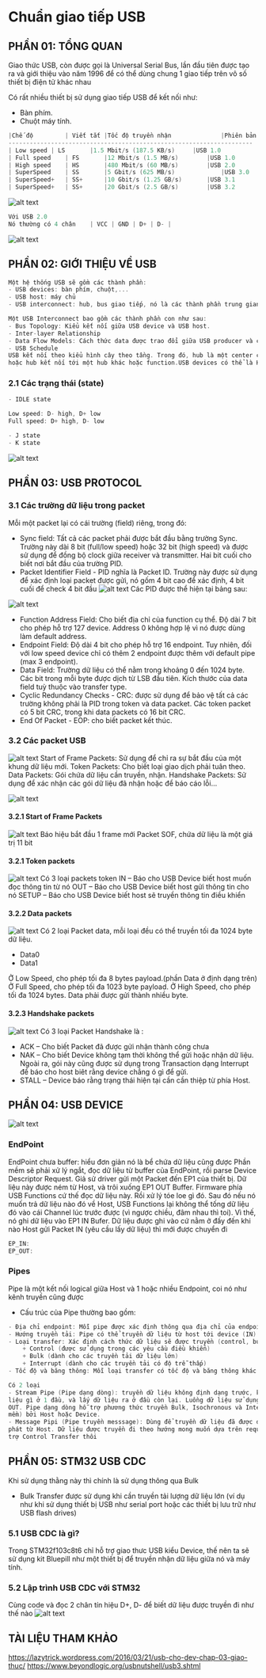# Chuẩn giao tiếp USB
## PHẦN 01: TỔNG QUAN

Giao thức USB, còn được gọi là Universal Serial Bus, lần đầu tiên được tạo ra và giới thiệu vào năm 1996 để có thể dùng chung 1 giao tiếp trên vô số thiết bị điện tử khác nhau

Có rất nhiều thiết bị sử dụng giao tiếp USB để kết nối như:
- Bàn phím.
- Chuột máy tính.

```cpp
|Chế độ	        | Viết tắt |Tốc độ truyền nhận              |Phiên bản
---------------------------------------------------------------------
| Low speed	| LS       |1.5 Mbit/s (187.5 KB/s)	    |USB 1.0
| Full speed	| FS	   |12 Mbit/s (1.5 MB/s)	    |USB 1.0
| High speed	| HS	   |480 Mbit/s (60 MB/s)	    |USB 2.0
| SuperSpeed	| SS	   |5 Gbit/s (625 MB/s)	            |USB 3.0
| SuperSpeed+	| SS+	   |10 Gbit/s (1.25 GB/s)	    |USB 3.1
| SuperSpeed+	| SS+	   |20 Gbit/s (2.5 GB/s)	    |USB 3.2
```
![alt text](images/image.png)
```cpp
Với USB 2.0
Nó thường có 4 chân    | VCC | GND | D+ | D- |
```
![alt text](images/image-4.png)

## PHẦN 02: GIỚI THIỆU VỀ USB
```cpp
Một hệ thống USB sẽ gồm các thành phần:
- USB devices: bàn phím, chuột,...
- USB host: máy chủ
- USB interconnect: hub, bus giao tiếp, nó là các thành phần trung gian để giúp device giao tiếp với host
```

```cpp
Một USB Interconnect bao gồm các thành phần con như sau:
- Bus Topology: Kiểu kết nối giữa USB device và USB host.
- Inter-layer Relationship
- Data Flow Models: Cách thức data được trao đổi giữa USB producer và consumer.
- USB Schedule
USB kết nối theo kiểu hình cây theo tầng. Trong đó, hub là một center của mỗi cây con, mỗi cạnh là một kết nối point-to-point giữa host và hub hoặc function, 
hoặc hub kết nối tới một hub khác hoặc function.USB devices có thể là Hub hoặc Function.
```
### 2.1 Các trạng thái (state)
```cpp
- IDLE state

Low speed: D- high, D+ low
Full speed: D+ high, D- low

- J state
- K state
```
![alt text](images/image-2.png)

## PHẦN 03: USB PROTOCOL

### 3.1 Các trường dữ liệu trong packet
Mỗi một packet lại có cái trường (field) riêng, trong đó:

- Sync field: Tất cả các packet phải được bắt đầu bằng trường Sync. Trường này dài 8 bit (full/low speed) hoặc 32 bit (high speed) và được sử dụng để đồng bộ clock giữa receiver và transmitter. Hai bit cuối cho biết nơi bắt đầu của trường PID.
- Packet Identifier Field - PID nghĩa là Packet ID. Trường này được sử dụng để xác định loại packet được gửi, nó gốm 4 bit cao để xác định, 4 bit cuối để check 4 bit đầu
![alt text](images/image-13.png)
Các PID được thể hiện tại bảng sau:

![alt text](images/image-14.png)
- Function Address Field: Cho biết địa chỉ của function cụ thể. Độ dài 7 bit cho phép hỗ trợ 127 device. Address 0 không hợp lệ vì nó được dùng làm default address.
- Endpoint Field: Độ dài 4 bit cho phép hỗ trợ 16 endpoint. Tuy nhiên, đối với low speed device chỉ có thêm 2 endpoint được thêm với default pipe (max 3 endpoint).
- Data Field: Trường dữ liệu có thể nằm trong khoảng 0 đến 1024 byte. Các bit trong mỗi byte được dịch từ LSB đầu tiên. Kích thước của data field tuỳ thuộc vào transfer type.
- Cyclic Redundancy Checks - CRC: được sử dụng để bảo vệ tất cả các trường không phải là PID trong token và data packet. Các token packet có 5 bit CRC, trong khi data packets có 16 bit CRC.
- End Of Packet - EOP: cho biết packet kết thúc.

### 3.2 Các packet USB
![alt text](images/image-7.png)
Start of Frame Packets: Sử dụng để chỉ ra sự bắt đầu của một khung dữ liệu mới.
Token Packets: Cho biết loại giao dịch phải tuân theo.
Data Packets: Gói chứa dữ liệu cần truyền, nhận.
Handshake Packets: Sử dụng để xác nhận các gói dữ liệu đã nhận hoặc để báo cáo lỗi…

![alt text](images/image-1.png)

#### 3.2.1 Start of Frame Packets
![alt text](images/image-9.png)
Báo hiệu bắt đầu 1 frame mới
Packet SOF, chứa dữ liệu là một giá trị 11 bit

#### 3.2.1 Token packets
![alt text](images/image-8.png)
Có 3 loại packets token
IN – Báo cho USB Device biết host muốn đọc thông tin từ nó
OUT – Báo cho USB Device biết host gửi thông tin cho nó
SETUP – Báo cho USB Device biết host sẽ truyền thông tin điều khiển

#### 3.2.2 Data packets
![alt text](images/image-10.png)
Có 2 loại Packet data, mỗi loại đều có thể truyền tối đa 1024 byte dữ liệu.
- Data0
- Data1

Ở Low Speed, cho phép tối đa 8 bytes payload.(phần Data ở định dạng trên)
Ở Full Speed,  cho phép tối đa 1023 byte payload.
Ở High Speed, cho phép tối đa 1024 bytes.
Data phải được gửi thành nhiều byte.

#### 3.2.3 Handshake packets
![alt text](images/image-11.png)
Có 3 loại Packet Handshake là :

- ACK – Cho biết Packet đã được gửi nhận thành công chưa
- NAK – Cho biết Device không tạm thời không thể gửi hoặc nhận dữ liệu. Ngoài ra, gói này cũng được sử dụng trong Transaction dạng Interrupt để báo cho host biêt rằng device chẳng ó gì để gửi.
- STALL – Device báo rằng trạng thái hiện tại cần cần thiệp từ phía Host.

## PHẦN 04: USB DEVICE

![alt text](images/image-12.png)

### EndPoint
EndPoint chưa buffer: hiểu đơn giản nó là bể chứa dữ liệu cũng được
Phần mềm sẽ phải xử lý ngắt, đọc dữ liệu từ buffer của EndPoint, rồi parse Device Descriptor Request.
Giả sử driver gửi một Packet đến EP1 của thiết bị. Dữ liệu này được ném từ Host, và trôi xuống EP1 OUT Buffer. Firmware phía USB Functions cứ thế đọc dữ liệu này. Rồi xử lý tóe loe gì đó. Sau đó nếu nó muốn trả dữ liệu nào đó về Host, USB Functions lại không thể tống dữ liệu đó vào cái Channel lúc trước được (vì ngược chiều, đâm nhau thì toi). Vì thế, nó ghi dữ liệu vào EP1 IN Bufer. Dữ liệu được ghi vào cứ nằm ở đấy đến khi nào Host gửi Packet IN (yêu cầu lấy dữ liệu) thì mới được chuyển đi
```cpp
EP_IN: 
EP_OUT:
```
### Pipes
Pipe là một kết nối logical giữa Host và 1 hoặc nhiều Endpoint, coi nó như kênh truyền cũng được

- Cấu trúc của Pipe thường bao gồm:
```cpp
- Địa chỉ endpoint: Mỗi pipe được xác định thông qua địa chỉ của endpoint.
- Hướng truyền tải: Pipe có thể truyền dữ liệu từ host tới device (IN) hoặc từ device tới host (OUT).
- Loại transfer: Xác định cách thức dữ liệu sẽ được truyền (control, bulk, interrupt,...).
    + Control (được sử dụng trong các yêu cầu điều khiển)
    + Bulk (dành cho các truyền tải dữ liệu lớn)
    + Interrupt (dành cho các truyền tải có độ trễ thấp)
- Tốc độ và băng thông: Mỗi loại transfer có tốc độ và băng thông khác nhau
```

```cpp
Có 2 loại
- Stream Pipe (Pipe dạng dòng): truyền dữ liệu không định dạng trước, khi sử dụng loại này bạn có đơn giản là có thể gửi bất cứ dữ 
liệu gì ở 1 đầu, và lấy dữ liệu ra ở đầu còn lại. Luồng dữ liệu sử dụng Pipe này thường được định nghĩa trước, hoặc là IN hoặc là 
OUT. Pipe dạng dòng hỗ trợ phương thức truyền Bulk, Isochronous và Interrupt. Stream có thể được điều khiển (controlled về phần 
mềm) bởi Host hoặc Device.
- Message Pipi (Pipe truyền messsage): Dùng để truyền dữ liệu đã được định nghĩa theo USB Format. Được điều khiển cũng như xuất 
phát từ Host. Dữ liệu được truyền đi theo hướng mong muốn dựa trên request từ Host. Nó hỗ trợ truyền dữ liệu cả 2 hướng và chỉ hỗ 
trợ Control Transfer thôi
```
## PHẦN 05: STM32 USB CDC
Khi sử dụng thằng này thì chính là sử dụng thông qua Bulk

- Bulk Transfer được sử dụng khi cần truyền tải lượng dữ liệu lớn (ví dụ như khi sử dụng thiết bị USB như serial port hoặc các thiết bị lưu trữ như USB flash drives)

### 5.1 USB CDC là gì?
Trong STM32f103c8t6 chỉ hỗ trợ giao thưc USB kiểu Device, thế nên ta sẽ sử dụng kit Bluepill như một thiết bị để truyền nhận dữ liệu giữa nó và máy tính.

### 5.2 Lập trình USB CDC với STM32
Cùng code và đọc 2 chân tín hiệu D+, D- để biết dữ liệu được truyền đi như thế nào
![alt text](images/image-15.png)



## TÀI LIỆU THAM KHẢO

https://lazytrick.wordpress.com/2016/03/21/usb-cho-dev-chap-03-giao-thuc/ 
https://www.beyondlogic.org/usbnutshell/usb3.shtml
